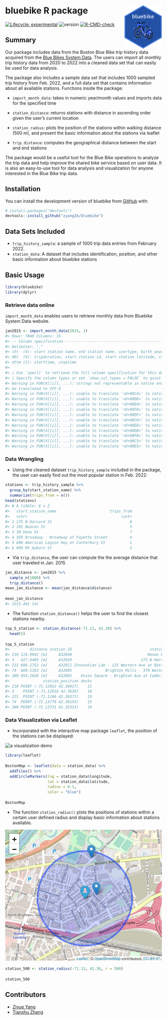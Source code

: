 
<!-- README.md is generated from README.Rmd. Please edit that file -->

# bluebike R package <img src='data-raw/hex_bluebike.png' align="right" height="139"/>

<!-- badges: start -->

[![Lifecycle:
experimental](https://img.shields.io/badge/lifecycle-experimental-orange.svg)](https://lifecycle.r-lib.org/articles/stages.html#experimental)
![version](https://img.shields.io/badge/version-0.0.0.9001-blue)
[![R-CMD-check](https://github.com/zyang2k/bluebike/workflows/R-CMD-check/badge.svg)](https://github.com/zyang2k/bluebike/actions)

<!-- badges: end -->

## Summary

Our package includes data from the Boston Blue Bike trip history data
acquired from the [Blue Bikes System
Data](https://www.bluebikes.com/system-data). The users can import all
monthly trip history data from 2020 to 2022 into a cleaned data set that
can easily be used for data analysis.  

The package also includes a sample data set that includes 1000 sampled
trip history from Feb. 2022, and a full data set that contains
information about all available stations. Functions inside the
package:  

-   `import_month_data`: takes in numeric year/month values and imports
    data for the specified time  

-   `station_distance`: returns stations with distance in ascending
    order given the user’s current location  

-   `station_radius`: plots the position of the stations within walking
    distance (500 m), and present the basic information about the
    stations via leaflet  

-   `trip_distance`: computes the geographical distance between the
    start and end stations 

The package would be a useful tool for the Blue Bike operations to
analyze the trip data and help improve the shared bike service based on
user data. It is also an easy-to-use tool for data analysis and
visualization for anyone interested in the Blue Bike trip data.

## Installation

You can install the development version of bluebike from
[GitHub](https://github.com/zyang2k/bluebike) with:

``` r
# install.packages("devtools")
devtools::install_github("zyang2k/bluebike")
```

## Data Sets Included

-   `trip_history_sample`: a sample of 1000 trip data entries from
    February 2022.
-   `station_data`: A dataset that includes identification, position,
    and other basic information about bluebike stations

## Basic Usage

``` r
library(bluebike)
library(dplyr)
```

### Retrieve data online

`import_month_data` enables users to retrieve monthly data from Bluebike
System Data website.

``` r
jan2015 <- import_month_data(2015, 1)
#> Rows: 7840 Columns: 15
#> -- Column specification --------------------------------------------------------
#> Delimiter: ","
#> chr  (4): start station name, end station name, usertype, birth year
#> dbl  (9): tripduration, start station id, start station latitude, start stat...
#> dttm (2): starttime, stoptime
#> 
#> i Use `spec()` to retrieve the full column specification for this data.
#> i Specify the column types or set `show_col_types = FALSE` to quiet this message.
#> Warning in FUN(X[[i]], ...): strings not representable in native encoding will
#> be translated to UTF-8
#> Warning in FUN(X[[i]], ...): unable to translate '<U+00C4>' to native encoding
#> Warning in FUN(X[[i]], ...): unable to translate '<U+00D6>' to native encoding
#> Warning in FUN(X[[i]], ...): unable to translate '<U+00E4>' to native encoding
#> Warning in FUN(X[[i]], ...): unable to translate '<U+00F6>' to native encoding
#> Warning in FUN(X[[i]], ...): unable to translate '<U+00DF>' to native encoding
#> Warning in FUN(X[[i]], ...): unable to translate '<U+00C6>' to native encoding
#> Warning in FUN(X[[i]], ...): unable to translate '<U+00E6>' to native encoding
#> Warning in FUN(X[[i]], ...): unable to translate '<U+00D8>' to native encoding
#> Warning in FUN(X[[i]], ...): unable to translate '<U+00F8>' to native encoding
#> Warning in FUN(X[[i]], ...): unable to translate '<U+00C5>' to native encoding
#> Warning in FUN(X[[i]], ...): unable to translate '<U+00E5>' to native encoding
```

### Data Wrangling

-   Using the cleaned dataset `trip_history_sample` included in the
    package, the user can easily find out the most popular station in
    Feb. 2022:

``` r
stations <- trip_history_sample %>% 
  group_by(start_station_name) %>% 
  summarize(trips_from = n())
head(stations)
#> # A tibble: 6 x 2
#>   start_station_name                        trips_from
#>   <chr>                                          <int>
#> 1 175 N Harvard St                                   8
#> 2 191 Beacon St                                      3
#> 3 30 Dane St                                         7
#> 4 359 Broadway - Broadway at Fayette Street          4
#> 5 606 American Legion Hwy at Canterbury St           1
#> 6 699 Mt Auburn St                                   5
```

-   Via `trip_distance`, the user can compute the the average distance
    that user traveled in Jan. 2015

``` r
jan_distance <- jan2015 %>% 
  sample_n(1000) %>% 
  trip_distance()
mean_jan_distance <- mean(jan_distance$distance)

mean_jan_distance
#> 3215.401 [m]
```

-   The function `station_distance()` helps the user to find the closest
    stations nearby.

``` r
top_5_station <- station_distance(-71.13, 42.36) %>%
  head(5)

top_5_station
#>         distance station_ID                                   station_name
#> 210 124.9942 [m]     A32040                                  Honan Library
#> 3   427.6489 [m]     A32019                               175 N Harvard St
#> 221 606.1752 [m]     A32011 Innovation Lab - 125 Western Ave at Batten Way
#> 74  660.5163 [m]     A32005               Brighton Mills - 370 Western Ave
#> 380 954.2026 [m]     A32001    Union Square - Brighton Ave at Cambridge St
#>               station_position docks
#> 210 POINT (-71.12852 42.36027)    15
#> 3    POINT (-71.12916 42.3638)    18
#> 221  POINT (-71.1246 42.36371)    19
#> 74  POINT (-71.13776 42.36155)    15
#> 380 POINT (-71.13731 42.35333)    19
```

### Data Visualization via Leaflet

-   Incorporated with the interactive map package `leaflet`, the
    position of the stations can be displayed:

![a visualization demo](data-raw/viz_demo.png)

``` r
library(leaflet)

BostonMap <- leaflet(data = station_data) %>% 
  addTiles() %>% 
  addCircleMarkers(lng = station_data$longitude, 
                   lat = station_data$latitude, 
                   radius = 0.1, 
                   color = "blue")

BostonMap
```

-   The function `station_radius()` plots the positions of stations
    within a certain user defined radius and display basic information
    about stations available.

![closest stations demo](data-raw/closest_stations.png)

``` r
station_500 <- station_radius(-71.13, 42.36, r = 500)

station_500
```

## Contributors

-   [Ziyue Yang](https://github.com/zyang2k)
-   [Tianshu Zhang](https://github.com/tianshu-zhang)
